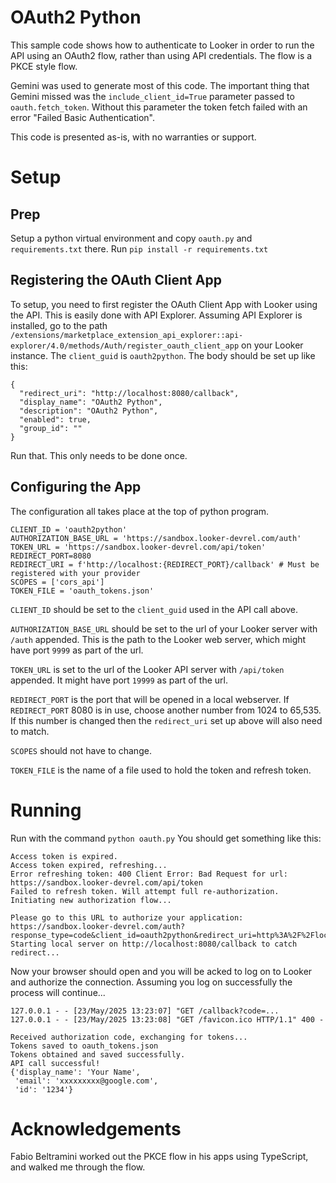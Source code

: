 # OAuth2 Python

This sample code shows how to authenticate to Looker in order to run the
API using an OAuth2 flow, rather than using API credentials. The flow
is a PKCE style flow.

Gemini was used to generate most of this code. The important thing that
Gemini missed was the `include_client_id=True` parameter passed to
`oauth.fetch_token`. Without this parameter the token fetch failed with
an error "Failed Basic Authentication".

This code is presented as-is, with no warranties or support.

# Setup

## Prep

Setup a python virtual environment and copy `oauth.py` and `requirements.txt`
there. Run `pip install -r requirements.txt`

## Registering the OAuth Client App

To setup, you need to first register the OAuth Client App with Looker
using the API. This is easily done with API Explorer. Assuming API
Explorer is installed, go to the path
`/extensions/marketplace_extension_api_explorer::api-explorer/4.0/methods/Auth/register_oauth_client_app`
on your Looker instance. The `client_guid` is `oauth2python`. The body
should be set up like this:

```
{
  "redirect_uri": "http://localhost:8080/callback",
  "display_name": "OAuth2 Python",
  "description": "OAuth2 Python",
  "enabled": true,
  "group_id": ""
}
```

Run that. This only needs to be done once.

## Configuring the App

The configuration all takes place at the top of python program.

```
CLIENT_ID = 'oauth2python'
AUTHORIZATION_BASE_URL = 'https://sandbox.looker-devrel.com/auth'
TOKEN_URL = 'https://sandbox.looker-devrel.com/api/token'
REDIRECT_PORT=8080
REDIRECT_URI = f'http://localhost:{REDIRECT_PORT}/callback' # Must be registered with your provider
SCOPES = ['cors_api']
TOKEN_FILE = 'oauth_tokens.json'
```

`CLIENT_ID` should be set to the `client_guid` used in the API call
above.

`AUTHORIZATION_BASE_URL` should be set to the url of your Looker server
with `/auth` appended. This is the path to the Looker web server, which
might have port `9999` as part of the url.

`TOKEN_URL` is set to the url of the Looker API server with `/api/token`
appended. It might have port `19999` as part of the url.

`REDIRECT_PORT` is the port that will be opened in a local webserver. If
`REDIRECT_PORT` 8080 is in use, choose another number from 1024 to 65,535.
If this number is changed then the `redirect_uri` set up above will also
need to match.

`SCOPES` should not have to change.

`TOKEN_FILE` is the name of a file used to hold the token and refresh
token.

# Running

Run with the command `python oauth.py` You should get something like this:

```
Access token is expired.
Access token expired, refreshing...
Error refreshing token: 400 Client Error: Bad Request for url: https://sandbox.looker-devrel.com/api/token
Failed to refresh token. Will attempt full re-authorization.
Initiating new authorization flow...

Please go to this URL to authorize your application:
https://sandbox.looker-devrel.com/auth?response_type=code&client_id=oauth2python&redirect_uri=http%3A%2F%2Flocalhost%3A8080%2Fcallback&scope=cors_api&state=...
Starting local server on http://localhost:8080/callback to catch redirect...
```

Now your browser should open and you will be acked to log on to
Looker and authorize the connection. Assuming you log on successfully
the process will continue...

```
127.0.0.1 - - [23/May/2025 13:23:07] "GET /callback?code=...
127.0.0.1 - - [23/May/2025 13:23:08] "GET /favicon.ico HTTP/1.1" 400 -

Received authorization code, exchanging for tokens...
Tokens saved to oauth_tokens.json
Tokens obtained and saved successfully.
API call successful!
{'display_name': 'Your Name',
 'email': 'xxxxxxxxx@google.com',
 'id': '1234'}
```

# Acknowledgements

Fabio Beltramini worked out the PKCE flow in his apps using TypeScript, and
walked me through the flow.
